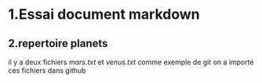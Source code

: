 # 1.**Essai document markdown**
## 2.repertoire planets

il y a deux fichiers *mars.txt* et *venus.txt* comme exemple de git
on a importé ces fichiers dans github

